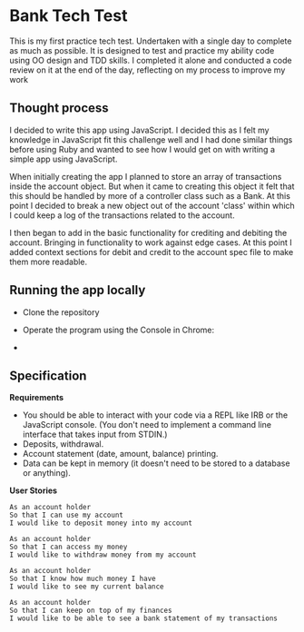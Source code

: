 # Bank Tech Test

This is my first practice tech test. Undertaken with a single day to complete as much as possible. It is designed to test and practice my ability code using OO design and TDD skills. I completed it alone and conducted a code review on it at the end of the day, reflecting on my process to improve my work

## Thought process

I decided to write this app using JavaScript. I decided this as I felt my knowledge in JavaScript fit this challenge well and I had done similar things before using Ruby and wanted to see how I would get on with writing a simple app using JavaScript.

When initially creating the app I planned to store an array of transactions inside the account object. But when it came to creating this object it felt that this should be handled by more of a controller class such as a Bank. At this point I decided to break a new object out of the account 'class' within which I could keep a log of the transactions related to the account.

I then began to add in the basic functionality for crediting and debiting the account. Bringing in functionality to work against edge cases. At this point I added context sections for debit and credit to the account spec file to make them more readable.

## Running the app locally

* Clone the repository
* Operate the program using the Console in Chrome:

*


## Specification

**Requirements**

* You should be able to interact with your code via a REPL like IRB or the JavaScript console. (You don't need to implement a command line interface that takes input from STDIN.)
* Deposits, withdrawal.
* Account statement (date, amount, balance) printing.
* Data can be kept in memory (it doesn't need to be stored to a database or anything).

**User Stories**

```
As an account holder
So that I can use my account
I would like to deposit money into my account

As an account holder
So that I can access my money
I would like to withdraw money from my account

As an account holder
So that I know how much money I have
I would like to see my current balance

As an account holder
So that I can keep on top of my finances
I would like to be able to see a bank statement of my transactions
```
